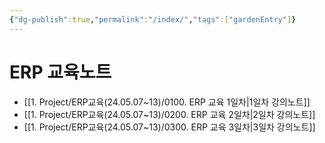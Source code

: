 ```yaml
---
{"dg-publish":true,"permalink":"/index/","tags":["gardenEntry"]}
---
```



# ERP 교육노트
- [[1. Project/ERP교육(24.05.07~13)/0100. ERP 교육 1일차\|1일차 강의노트]]
- [[1. Project/ERP교육(24.05.07~13)/0200. ERP 교육 2일차\|2일차 강의노트]]
- [[1. Project/ERP교육(24.05.07~13)/0300. ERP 교육 3일차\|3일차 강의노트]]
